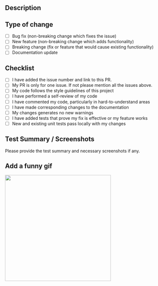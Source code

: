 <!--
## Guidelines
1. PR Title should clearly indicate the change
2. PR should be link to the related issue(s)/proposals if any
3. Assign the PR to the developer(s) and add the reviewer(s) to notify them about the change.
4. Please complete the below template before submitting the PR. This will help reviewers in the review process. 
-->

## Description

<!--
Please include a short summary of the changes.

List any dependencies that are  required for this change.
-->

## Type of change

<!--
Please mark [x] which are relevant.
-->

- [ ] Bug fix (non-breaking change which fixes the issue)
- [ ] New feature (non-breaking change which adds functionality)
- [ ] Breaking change (fix or feature that would cause existing functionality)
- [ ] Documentation update

## Checklist

- [ ] I have added the issue number and link to this PR.
- [ ] My PR is only for one issue. If not please mention all the issues above.
- [ ] My code follows the style guidelines of this project
- [ ] I have performed a self-review of my code
- [ ] I have commented my code, particularly in hard-to-understand areas
- [ ] I have made corresponding changes to the documentation
- [ ] My changes generates no new warnings
- [ ] I have added tests that prove my fix is effective or my feature works
- [ ] New and existing unit tests pass locally with my changes

## Test Summary / Screenshots

Please provide the test summary and necessary screenshots if any. 

## Add a funny gif

<img src="https://github.com/user-attachments/assets/2c87a759-3177-45db-8558-607e58204873" width="350" />